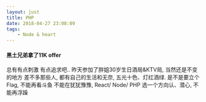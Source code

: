```yaml
---
layout: just
title: PHP
date: 2018-04-27 23:08:09
tags:
	- Node & heart
---
```

#### 黑土兄弟拿了11K offer
总有有点刺激 有点追求吧..
昨天参加了胖姐30岁生日酒局&KTV局, 当然还是不变的地方 差不多那些人, 都有自己的生活和无奈, 五光十色、灯红酒绿. 
是不是要立个Flag,  不能再看斗鱼 不能在犹犹豫豫,   React/ Node/ PHP 选一个方向认、潜心, 不能再浮躁